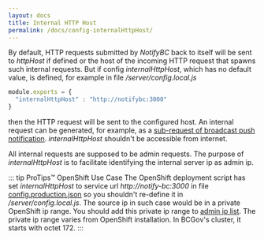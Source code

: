 ```yaml
---
layout: docs
title: Internal HTTP Host
permalink: /docs/config-internalHttpHost/
---
```


By default, HTTP requests submitted by *NotifyBC* back to itself will be sent to *httpHost* if defined or the host of the incoming HTTP request that spawns such internal requests. But if config *internalHttpHost*, which has no default value, is defined, for example in file */server/config.local.js*

```js
module.exports = {
  "internalHttpHost" : "http://notifybc:3000"
}
```
then the HTTP request will be sent to the configured host. An internal request can be generated, for example, as a [sub-request of broadcast push notification](../config-notification/#broadcast-push-notification-task-concurrency). *internalHttpHost* shouldn't be accessible from internet.

All internal requests are supposed to be admin requests. The purpose of *internalHttpHost* is to facilitate identifying the internal server ip as admin ip.


::: tip ProTips™ OpenShift Use Case
The OpenShift deployment script has set <i>internalHttpHost</i> to service url <i>http://notify-bc:3000</i> in file <a href="https://github.com/bcgov/MyGovBC-notification-server/blob/master/.s2i/configs/config.production.json">config.production.json</a> so you shouldn't re-define it in <i>/server/config.local.js</i>. The source ip in such case would be in a private OpenShift ip range. You should add this private ip range to <a href="#admin-ip-list">admin ip list</a>. The private ip range varies from OpenShift installation. In BCGov's cluster, it starts with octet 172.
:::

